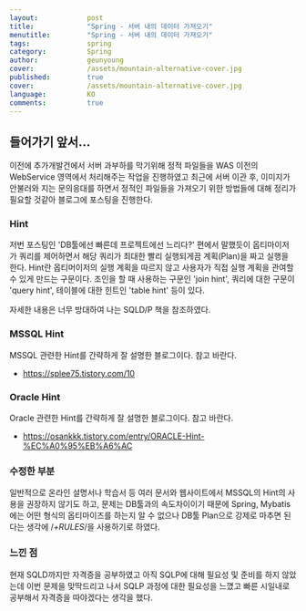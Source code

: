 ```yaml
---
layout:            post
title:             "Spring - 서버 내의 데이터 가져오기"
menutitle:         "Spring - 서버 내의 데이터 가져오기"
tags:              spring
category:          Spring
author:            geunyoung
cover:             /assets/mountain-alternative-cover.jpg
published:         true
cover:             /assets/mountain-alternative-cover.jpg
language:          KO
comments:          true
---
```


## 들어가기 앞서...

이전에 추가개발건에서 서버 과부하를 막기위해 정적 파일들을 WAS 이전의 WebService 영역에서 처리해주는 작업을 진행하였고 최근에 서버 이관 후, 이미지가 안불러와 지는 문의응대를 하면서 정적인 파일들을 가져오기 위한 방법들에 대해 정리가 필요할 것같아 블로그에 포스팅을 진행한다. 

### Hint

저번 포스팅인 'DB툴에선 빠른데 프로젝트에선 느리다?' 편에서 말했듯이 옵티마이저가 쿼리를 제어하면서 해당 쿼리가 최대한 빨리 실행되게끔 계획(Plan)을 짜고 실행을 한다.
Hint란 옵티머이저의 실행 계획을 따르지 않고 사용자가 직접 실행 계획을 관여할 수 있게 만드는 구문이다.
조인을 할 때 사용하는 구문인 'join hint', 쿼리에 대한 구문이 'query hint', 테이블에 대한 힌트인 'table hint' 등이 있다.

자세한 내용은 너무 방대하여 나는 SQLD/P 책을 참조하였다.


### MSSQL Hint

MSSQL 관련한 Hint를 간략하게 잘 설명한 블로그이다. 참고 바란다.
 - https://splee75.tistory.com/10


### Oracle Hint

Oracle 관련한 Hint를 간략하게 잘 설명한 블로그이다. 참고 바란다.
 - https://osankkk.tistory.com/entry/ORACLE-Hint-%EC%A0%95%EB%A6%AC


### 수정한 부분

일반적으로 온라인 설명서나 학습서 등 여러 문서와 웹사이트에서 MSSQL의 Hint의 사용을 권장하지 않기도 하고, 문제는 DB툴과의 속도차이이기 때문에 Spring, Mybatis에는 어떤 형식의 옵티마이즈를 하는지 알 수 없으나 DB툴 Plan으로 강제로 마추면 된다는 생각에 /*+RULES*/을 사용하기로 하였다.


### 느낀 점

현재 SQLD까지만 자격증을 공부하였고 아직 SQLP에 대해 필요성 및 준비를 하지 않았는데 이번 문제을 맞딱드리고 나서 SQLP 과정에 대한 필요성을 느꼈고 빠른 시일내로 공부해서 자격증을 따야겠다는 생각을 했다.

